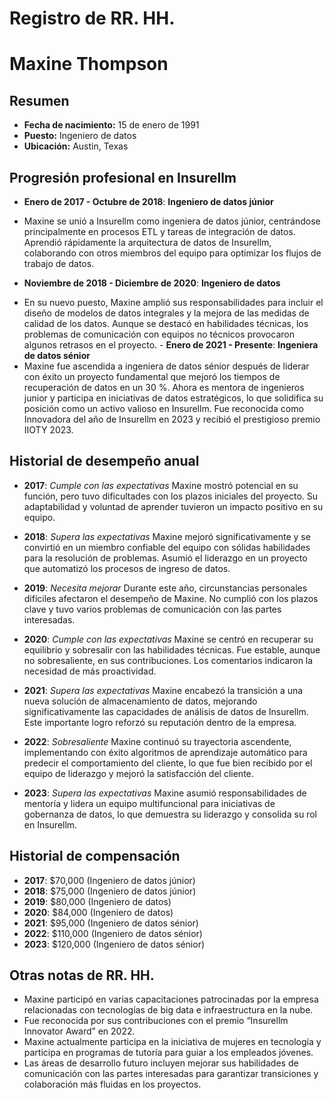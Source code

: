 # Registro de RR. HH.

# Maxine Thompson

## Resumen
- **Fecha de nacimiento:** 15 de enero de 1991
- **Puesto:** Ingeniero de datos
- **Ubicación:** Austin, Texas

## Progresión profesional en Insurellm
- **Enero de 2017 - Octubre de 2018**: **Ingeniero de datos júnior**
* Maxine se unió a Insurellm como ingeniera de datos júnior, centrándose principalmente en procesos ETL y tareas de integración de datos. Aprendió rápidamente la arquitectura de datos de Insurellm, colaborando con otros miembros del equipo para optimizar los flujos de trabajo de datos.
- **Noviembre de 2018 - Diciembre de 2020**: **Ingeniero de datos**
* En su nuevo puesto, Maxine amplió sus responsabilidades para incluir el diseño de modelos de datos integrales y la mejora de las medidas de calidad de los datos. Aunque se destacó en habilidades técnicas, los problemas de comunicación con equipos no técnicos provocaron algunos retrasos en el proyecto. - **Enero de 2021 - Presente**: **Ingeniera de datos sénior**
* Maxine fue ascendida a ingeniera de datos sénior después de liderar con éxito un proyecto fundamental que mejoró los tiempos de recuperación de datos en un 30 %. Ahora es mentora de ingenieros junior y participa en iniciativas de datos estratégicos, lo que solidifica su posición como un activo valioso en Insurellm. Fue reconocida como Innovadora del año de Insurellm en 2023 y recibió el prestigioso premio IIOTY 2023.

## Historial de desempeño anual
- **2017**: *Cumple con las expectativas*
Maxine mostró potencial en su función, pero tuvo dificultades con los plazos iniciales del proyecto. Su adaptabilidad y voluntad de aprender tuvieron un impacto positivo en su equipo.

- **2018**: *Supera las expectativas*
Maxine mejoró significativamente y se convirtió en un miembro confiable del equipo con sólidas habilidades para la resolución de problemas. Asumió el liderazgo en un proyecto que automatizó los procesos de ingreso de datos.

- **2019**: *Necesita mejorar*
Durante este año, circunstancias personales difíciles afectaron el desempeño de Maxine. No cumplió con los plazos clave y tuvo varios problemas de comunicación con las partes interesadas.

- **2020**: *Cumple con las expectativas*
Maxine se centró en recuperar su equilibrio y sobresalir con las habilidades técnicas. Fue estable, aunque no sobresaliente, en sus contribuciones. Los comentarios indicaron la necesidad de más proactividad.

- **2021**: *Supera las expectativas*
Maxine encabezó la transición a una nueva solución de almacenamiento de datos, mejorando significativamente las capacidades de análisis de datos de Insurellm. Este importante logro reforzó su reputación dentro de la empresa.

- **2022**: *Sobresaliente*
Maxine continuó su trayectoria ascendente, implementando con éxito algoritmos de aprendizaje automático para predecir el comportamiento del cliente, lo que fue bien recibido por el equipo de liderazgo y mejoró la satisfacción del cliente.

- **2023**: *Supera las expectativas*
Maxine asumió responsabilidades de mentoría y lidera un equipo multifuncional para iniciativas de gobernanza de datos, lo que demuestra su liderazgo y consolida su rol en Insurellm.

## Historial de compensación
- **2017**: $70,000 (Ingeniero de datos júnior)
- **2018**: $75,000 (Ingeniero de datos júnior)
- **2019**: $80,000 (Ingeniero de datos)
- **2020**: $84,000 (Ingeniero de datos)
- **2021**: $95,000 (Ingeniero de datos sénior)
- **2022**: $110,000 (Ingeniero de datos sénior)
- **2023**: $120,000 (Ingeniero de datos sénior)

## Otras notas de RR. HH.
- Maxine participó en varias capacitaciones patrocinadas por la empresa relacionadas con tecnologías de big data e infraestructura en la nube.
- Fue reconocida por sus contribuciones con el premio “Insurellm Innovator Award” en 2022.
- Maxine actualmente participa en la iniciativa de mujeres en tecnología y participa en programas de tutoría para guiar a los empleados jóvenes.
- Las áreas de desarrollo futuro incluyen mejorar sus habilidades de comunicación con las partes interesadas para garantizar transiciones y colaboración más fluidas en los proyectos.